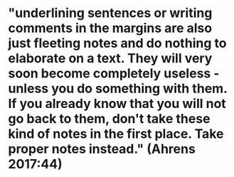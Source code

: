 # "underlining sentences or writing comments in the margins are also just fleeting notes and do nothing to elaborate on a text. They will very soon become completely useless - unless you do something with them. If you already know that you will not go back to them, don't take these kind of notes in the first place. Take proper notes instead." (Ahrens 2017:44)